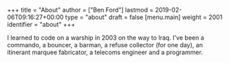 +++
title = "About"
author = ["Ben Ford"]
lastmod = 2019-02-06T09:16:27+00:00
type = "about"
draft = false
[menu.main]
  weight = 2001
  identifier = "about"
+++

I learned to code on a warship in 2003 on the way to Iraq. I've been a commando,
a bouncer, a barman, a refuse collector (for one day), an itinerant marquee
fabricator, a telecoms engineer and a programmer.
